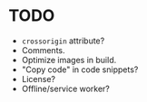 # TODO

- `crossorigin` attribute?
- Comments.
- Optimize images in build.
- "Copy code" in code snippets?
- License?
- Offline/service worker?
